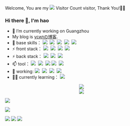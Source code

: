 
<!--
**Haohao-555/Haohao-555** is a ✨ _special_ ✨ repository because its `README.md` (this file) appears on your GitHub profile.

Here are some ideas to get you started:

- 🔭 I’m currently working on ...
- 🌱 I’m currently learning ...
- 👯 I’m looking to collaborate on ...
- 🤔 I’m looking for help with ...
- 💬 Ask me about ...
- 📫 How to reach me: ...
- 😄 Pronouns: ...
- ⚡ Fun fact: ...
- 🌱 I’m currently a junior student 
- ⚡
-->  
Welcome, You are my ![](https://profile-counter.glitch.me/haohao-555/count.svg) Visitor Count visitor, Thank You!🎉🎉

### Hi there 👋, I'm hao

- 🔭 I’m currently working on Guangzhou
- My blog is [усилの博客](http://39.104.61.32/blog).
- 🌱 base skills：
![](https://img.shields.io/badge/-HTML5-E34F26?style=flat&logo=html5&logoColor=white)&nbsp;
![](https://img.shields.io/badge/-CSS3-1572B6?style=flat&logo=css3&logoColor=white)&nbsp;
![](https://img.shields.io/badge/-JavaScript-eed718?style=flat&logo=javascript&logoColor=ffffff)&nbsp;
![](https://img.shields.io/badge/-Bootstrap-563D7C?style=flat&logo=bootstrap&logoColor=white)&nbsp;
![](https://img.shields.io/badge/-Jquery-587498?style=flat&logo=jquery&logoColor=white)&nbsp;
- ⚡ front stack： 
![](https://img.shields.io/badge/-vue-978E43?style=flat)&nbsp;
![](https://img.shields.io/badge/-vuex-978E43?style=flat)&nbsp;
![](https://img.shields.io/badge/-vue--router-978E43?style=flat)&nbsp;
![](https://img.shields.io/badge/-element--plus-978E43?style=flat)&nbsp;
- ⚡ back stack： 
![](https://img.shields.io/badge/-Node.js-3C873A?style=flat&logo=Node.js&logoColor=white)&nbsp;
![](https://img.shields.io/badge/-Express.js-787878?style=flat)&nbsp;
![](https://img.shields.io/badge/-koa2.js-bea32e?style=flat)&nbsp;
- 📫 tool：
![](https://img.shields.io/badge/-Git-F1502F?style=flat&logo=git&logoColor=FFFFFF)&nbsp;
![](https://img.shields.io/badge/-Github-000000?style=flat&logo=github&logoColor=FFFFFF)&nbsp;
![](https://camo.githubusercontent.com/bc5953b8db3d5541927942f1ab09ee82d1a81444f41894dff9a853e8c795ec12/68747470733a2f2f696d672e736869656c64732e696f2f62616467652f2d47697465652d4138303032353f6c6f676f3d6769746565266c6f676f436f6c6f723d463136303631)
![](https://img.shields.io/badge/-VS%20Code-007ACC?style=flat&logo=visual%20studio%20code&logoColor=white)&nbsp;
![](https://img.shields.io/badge/-ApiPost6-3e6a45?style=flat)&nbsp; 
- 🧥 working:
![](https://img.shields.io/badge/-vue-978E43?style=flat)&nbsp;
![](https://img.shields.io/badge/-highcharts-F1502F?style=flat&logo=highcharts&logoColor=FFFFFF)&nbsp;
![](https://img.shields.io/badge/-Electron-f49452?style=flat)&nbsp;
![](https://img.shields.io/badge/-nw--webkit-3e6a45?style=flat)&nbsp;
- ✍🏻 currently learning：
![](https://img.shields.io/badge/-React-3e6a45?style=flat)&nbsp;

<div align="center"> <img src="https://github-readme-stats.vercel.app/api/top-langs/?username=Haohao-555&layout=compact&theme=dark" /> </div>
<div align="center"> <img src="https://github-readme-stats.vercel.app/api?username=Haohao-555&show_icons=true&theme=dark" /> </div>



![](https://github-readme-streak-stats.herokuapp.com/?user=haohao-555)

![](https://activity-graph.herokuapp.com/graph?username=haohao-555&theme=vue)

![](https://stats.justsong.cn/api/csdn?id=weixin_44659458&theme=dark)
![](https://stats.justsong.cn/api/juejin?id=1258302989143437&theme=dark)
![](https://stats.justsong.cn/api/leetcode?id=amazing-maxwellmfq&theme=dark)
